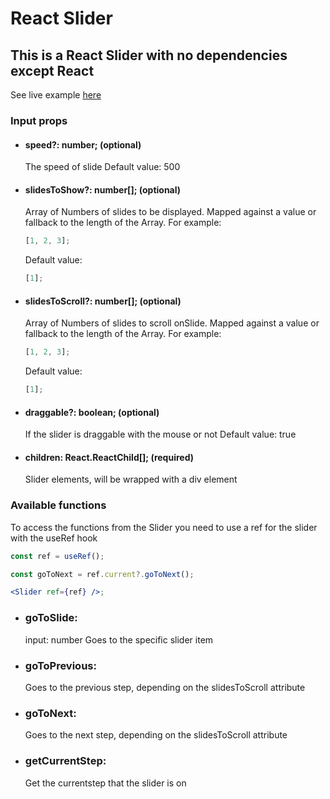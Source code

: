 # React Slider

## This is a React Slider with no dependencies except React

See live example [here](https://61e91c15c7a324d2f1a2971a--nifty-thompson-7c367c.netlify.app/)

### Input props

- #### speed?: number; (optional)
  The speed of slide
  Default value: 500
- #### slidesToShow?: number[]; (optional)
  Array of Numbers of slides to be displayed. Mapped against a value or fallback to the length of the Array.
  For example:
  ```javascript
  [1, 2, 3];
  ```
  Default value:
  ```javascript
  [1];
  ```
- #### slidesToScroll?: number[]; (optional)
  Array of Numbers of slides to scroll onSlide. Mapped against a value or fallback to the length of the Array.
  For example:
  ```javascript
  [1, 2, 3];
  ```
  Default value:
  ```javascript
  [1];
  ```
- #### draggable?: boolean; (optional)
  If the slider is draggable with the mouse or not
  Default value: true
- #### children: React.ReactChild[]; (required)
  Slider elements, will be wrapped with a div element

### Available functions

To access the functions from the Slider you need to use a ref for the slider with the useRef hook

```jsx
const ref = useRef();

const goToNext = ref.current?.goToNext();

<Slider ref={ref} />;
```

- ### goToSlide:
  input: number
  Goes to the specific slider item
- ### goToPrevious:
  Goes to the previous step, depending on the slidesToScroll attribute
- ### goToNext:
  Goes to the next step, depending on the slidesToScroll attribute
- ### getCurrentStep:
  Get the currentstep that the slider is on
